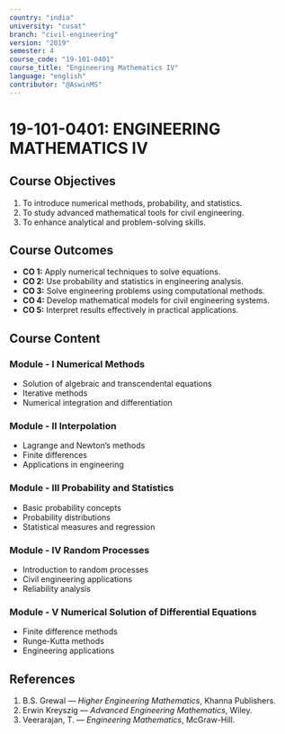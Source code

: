 ```yaml
---
country: "india"
university: "cusat"
branch: "civil-engineering"
version: "2019"
semester: 4
course_code: "19-101-0401"
course_title: "Engineering Mathematics IV"
language: "english"
contributor: "@AswinMS"
---
```


# 19-101-0401: ENGINEERING MATHEMATICS IV

## Course Objectives
1. To introduce numerical methods, probability, and statistics.
2. To study advanced mathematical tools for civil engineering.
3. To enhance analytical and problem-solving skills.

## Course Outcomes
* **CO 1:** Apply numerical techniques to solve equations.
* **CO 2:** Use probability and statistics in engineering analysis.
* **CO 3:** Solve engineering problems using computational methods.
* **CO 4:** Develop mathematical models for civil engineering systems.
* **CO 5:** Interpret results effectively in practical applications.

## Course Content

### Module - I Numerical Methods
* Solution of algebraic and transcendental equations
* Iterative methods
* Numerical integration and differentiation

### Module - II Interpolation
* Lagrange and Newton’s methods
* Finite differences
* Applications in engineering

### Module - III Probability and Statistics
* Basic probability concepts
* Probability distributions
* Statistical measures and regression

### Module - IV Random Processes
* Introduction to random processes
* Civil engineering applications
* Reliability analysis

### Module - V Numerical Solution of Differential Equations
* Finite difference methods
* Runge-Kutta methods
* Engineering applications

## References
1. B.S. Grewal — *Higher Engineering Mathematics*, Khanna Publishers.
2. Erwin Kreyszig — *Advanced Engineering Mathematics*, Wiley.
3. Veerarajan, T. — *Engineering Mathematics*, McGraw-Hill.
